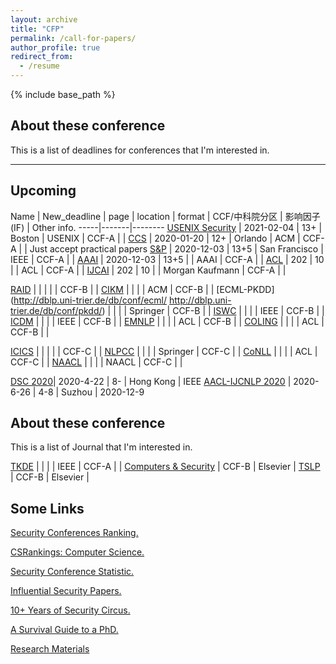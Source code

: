 ```yaml
---
layout: archive
title: "CFP"
permalink: /call-for-papers/
author_profile: true
redirect_from:
  - /resume
---
```


{% include base_path %}

## About these conference

This is a list of deadlines for conferences that I'm interested in.

---

## Upcoming

Name | New_deadline | page | location | format | CCF/中科院分区 | 影响因子(IF) | Other info.
-----|-------|--------
[USENIX Security](https://www.usenix.org/conferences/byname/108) | 2021-02-04 | 13+ | Boston | USENIX | CCF-A | | 
[CCS](https://www.sigsac.org/ccs/CCS2020/) | 2020-01-20  | 12+ | Orlando | ACM | CCF-A | | Just accept practical papers
[S&P](http://www.ieee-security.org/TC/SP2021/) | 2020-12-03  | 13+5 | San Francisco | IEEE | CCF-A | | 
[AAAI](http://dblp.uni-trier.de/db/conf/aaai/) | 2020-12-03  | 13+5 |   | AAAI | CCF-A | | 
[ACL](http://dblp.uni-trier.de/db/conf/acl/) | 202  | 10 |   | ACL | CCF-A | | 
[IJCAI](http://dblp.uni-trier.de/db/conf/ijcai/) | 202  | 10 |   | Morgan Kaufmann | CCF-A | | 


[RAID](http://dblp.uni-trier.de/db/conf/raid/) | | | | | CCF-B | |
[CIKM](http://dblp.uni-trier.de/db/conf/cikm/) | | | | ACM | CCF-B | |
[ECML-PKDD](http://dblp.uni-trier.de/db/conf/ecml/ http://dblp.uni-trier.de/db/conf/pkdd/)  | | | | Springer | CCF-B | |
[ISWC](http://dblp.uni-trier.de/db/conf/semweb/)  | | | | IEEE | CCF-B | | 
[ICDM](http://dblp.uni-trier.de/db/conf/icdm/) | | | | IEEE | CCF-B | | 
[EMNLP](http://dblp.uni-trier.de/db/conf/emnlp/) | | | | ACL | CCF-B | | 
[COLING](http://dblp.uni-trier.de/db/conf/coling/) | | | | ACL | CCF-B | | 

[ICICS](http://dblp.uni-trier.de/db/conf/icics/)  | | | | | CCF-C | |
[NLPCC](https://dblp.uni-trier.de/db/conf/nlpcc/) | | | | Springer | CCF-C | | 
[CoNLL](http://dblp.uni-trier.de/db/conf/conll) | | | | ACL | CCF-C | | 
[NAACL](http://dblp.uni-trier.de/db/conf/naacl/) | | | | NAACL | CCF-C | | 

[DSC 2020](https://www4.comp.polyu.edu.hk/~icdsc2020/CFP.html)| 2020-4-22 | 8- | Hong Kong | IEEE
[AACL-IJCNLP 2020](http://aacl2020.org/) | 2020-6-26 | 4-8 | Suzhou | 2020-12-9


## About these conference

This is a list of Journal that I'm interested in.

[TKDE](http://dblp.uni-trier.de/db/journals/tkde/)  |   |  |  | IEEE | CCF-A | | 
[Computers & Security](http://dblp.uni-trier.de/db/journals/compsec/) | CCF-B | Elsevier | 
[TSLP](http://dblp.uni-trier.de/db/journals/tslp/) | CCF-B | Elsevier | 

## Some Links
[Security Conferences Ranking.](http://jianying.space/conference-ranking.html)

[CSRankings: Computer Science.](http://csrankings.org/#/index?all&us)

[Security Conference Statistic.](https://people.engr.tamu.edu/guofei/sec_conf_stat.htm)

[Influential Security Papers.](https://www.sec.cs.tu-bs.de/~konrieck/topnotch/)

[10+ Years of Security Circus.](http://s3.eurecom.fr/~balzarot/notes/top4_v1/)

[A Survival Guide to a PhD.](http://karpathy.github.io/2016/09/07/phd/)

[Research Materials](https://github.com/secdr/research-method)

